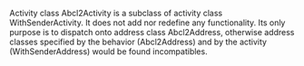 Activity class Abcl2Activity is a subclass of activity class WithSenderActivity.
It does not add nor redefine any functionality.
Its only purpose is to dispatch onto address class Abcl2Address, otherwise address classes specified by the behavior (Abcl2Address) and by the activity (WithSenderAddress) would be found incompatibles.
